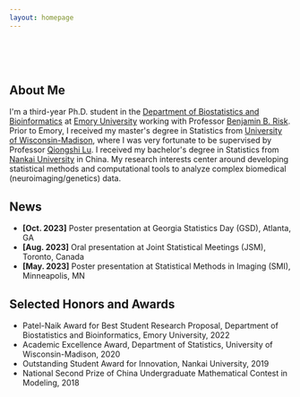 ```yaml
---
layout: homepage
---
```


<br>
<br>
<br>

## About Me

I'm a third-year Ph.D. student in the [Department of Biostatistics and Bioinformatics](https://sph.emory.edu/departments/bios/index.html) at [Emory University](https://www.emory.edu/home/index.html) working with Professor [Benjamin B. Risk](https://github.com/thebrisklab). Prior to Emory, I received my master's degree in Statistics from [University of Wisconsin-Madison](https://www.wisc.edu/), where I was very fortunate to be supervised by Professor [Qiongshi Lu](https://qlu-lab.org/people.html). I received my bachelor's degree in Statistics from [Nankai University](https://en.nankai.edu.cn/) in China. My research interests center around developing statistical methods and computational tools to analyze complex biomedical (neuroimaging/genetics) data.

<!--
## Research Interests

- **Neuroimaging Statistics:** multivariate analysis, imaging causal inference, brain connectivity analysis, motion correction.
- **Causal Inference:** longitudinal causal inference, quantile treatment effect, high-dimensional mediation, targeted machine learning.
- **Statistical Genetics:** multi-trait modeling, genetic nurture, imaging genetics.
-->

## News

- **[Oct. 2023]** Poster presentation at Georgia Statistics Day (GSD), Atlanta, GA
- **[Aug. 2023]** Oral presentation at Joint Statistical Meetings (JSM), Toronto, Canada
- **[May. 2023]** Poster presentation at Statistical Methods in Imaging (SMI), Minneapolis, MN


## Selected Honors and Awards
- Patel-Naik Award for Best Student Research Proposal, Department of Biostatistics and Bioinformatics, Emory University, 2022
- Academic Excellence Award, Department of Statistics, University of Wisconsin-Madison, 2020
- Outstanding Student Award for Innovation, Nankai University, 2019
- National Second Prize of China Undergraduate Mathematical Contest in Modeling, 2018

<script type='text/javascript' id='clustrmaps' src='//cdn.clustrmaps.com/map_v2.js?cl=ffffff&w=a&t=n&d=X6v3L9piATkuwwMmW8yaC5YYfmu52YgqXT1DydpdJYY&co=2d78ad&cmo=3acc3a&cmn=ff5353&ct=ffffff'></script>
